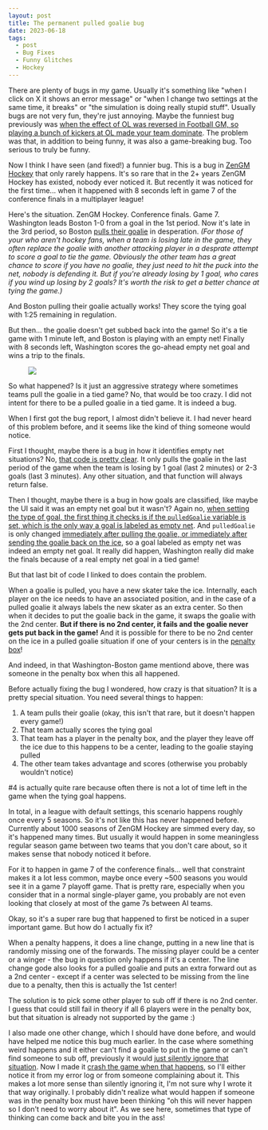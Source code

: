 ```yaml
---
layout: post
title: The permanent pulled goalie bug
date: 2023-06-18
tags:
  - post
  - Bug Fixes
  - Funny Glitches
  - Hockey
---
```


There are plenty of bugs in my game. Usually it's something like "when I click on X it shows an error message" or "when I change two settings at the same time, it breaks" or "the simulation is doing really stupid stuff". Usually bugs are not very fun, they're just annoying. Maybe the funniest bug previously was [when the effect of OL was reversed in Football GM, so playing a bunch of kickers at OL made your team dominate](/blog/2019/10/i-fucked-up-and-the-importance-of-sanity-checks/). The problem was that, in addition to being funny, it was also a game-breaking bug. Too serious to truly be funny.

Now I think I have seen (and fixed!) a funnier bug. This is a bug in [ZenGM Hockey](https://hockey.zengm.com/) that only rarely happens. It's so rare that in the 2+ years ZenGM Hockey has existed, nobody ever noticed it. But recently it was noticed for the first time... when it happened with 8 seconds left in game 7 of the conference finals in a multiplayer league!

<!--more-->

Here's the situation. ZenGM Hockey. Conference finals. Game 7. Washington leads Boston 1-0 from a goal in the 1st period. Now it's late in the 3rd period, so Boston [pulls their goalie](https://en.wikipedia.org/wiki/Extra_attacker) in desperation. _(For those of your who aren't hockey fans, when a team is losing late in the game, they often replace the goalie with another attacking player in a desprate attempt to score a goal to tie the game. Obviously the other team has a great chance to score if you have no goalie, they just need to hit the puck into the net, nobody is defending it. But if you're already losing by 1 goal, who cares if you wind up losing by 2 goals? It's worth the risk to get a better chance at tying the game.)_

And Boston pulling their goalie actually works! They score the tying goal with 1:25 remaining in regulation.

But then... the goalie doesn't get subbed back into the game! So it's a tie game with 1 minute left, and Boston is playing with an empty net! Finally with 8 seconds left, Washington scores the go-ahead empty net goal and wins a trip to the finals.

<figure><img src="/files/permanent-pulled-goalie.png" class="img-fluid"></figure>

So what happened? Is it just an aggressive strategy where sometimes teams pull the goalie in a tied game? No, that would be too crazy. I did not intent for there to be a pulled goalie in a tied game. It is indeed a bug.

When I first got the bug report, I almost didn't believe it. I had never heard of this problem before, and it seems like the kind of thing someone would notice.

First I thought, maybe there is a bug in how it identifies empty net situations? No, [that code is pretty clear](https://github.com/zengm-games/zengm/blob/8f0b2793c3f824852633b957fdb44e7f3f755572/src/worker/core/GameSim.hockey/index.ts#L1013-L1038). It only pulls the goalie in the last period of the game when the team is losing by 1 goal (last 2 minutes) or 2-3 goals (last 3 minutes). Any other situation, and that function will always return false.

Then I thought, maybe there is a bug in how goals are classified, like maybe the UI said it was an empty net goal but it wasn't? Again no, [when setting the type of goal, the first thing it checks is if the `pulledGoalie` variable is set, which is the only way a goal is labeled as empty net](https://github.com/zengm-games/zengm/blob/8f0b2793c3f824852633b957fdb44e7f3f755572/src/worker/core/GameSim.hockey/index.ts#L922). And `pulledGoalie` is only changed [immediately after pulling the goalie, or immediately after sending the goalie back on the ice](https://github.com/zengm-games/zengm/blob/8f0b2793c3f824852633b957fdb44e7f3f755572/src/worker/core/GameSim.hockey/index.ts#L1398-L1445), so a goal labeled as empty net was indeed an empty net goal. It really did happen, Washington really did make the finals because of a real empty net goal in a tied game!

But that last bit of code I linked to does contain the problem.

When a goalie is pulled, you have a new skater take the ice. Internally, each player on the ice needs to have an associated position, and in the case of a pulled goalie it always labels the new skater as an extra center. So then when it decides to put the goalie back in the game, it swaps the goalie with the 2nd center. **But if there is no 2nd center, it fails and the goalie never gets put back in the game!** And it is possible for there to be no 2nd center on the ice in a pulled goalie situation if one of your centers is in the [penalty box](https://en.wikipedia.org/wiki/Penalty_box)!

And indeed, in that Washington-Boston game mentiond above, there was someone in the penalty box when this all happened.

Before actually fixing the bug I wondered, how crazy is that situation? It is a pretty special situation. You need several things to happen:

1. A team pulls their goalie (okay, this isn't that rare, but it doesn't happen every game!)
2. That team actually scores the tying goal
3. That team has a player in the penalty box, and the player they leave off the ice due to this happens to be a center, leading to the goalie staying pulled
4. The other team takes advantage and scores (otherwise you probably wouldn't notice)

\#4 is actually quite rare because often there is not a lot of time left in the game when the tying goal happens.

In total, in a league with default settings, this scenario happens roughly once every 5 seasons. So it's not like this has never happened before. Currently about 1000 seasons of ZenGM Hockey are simmed every day, so it's happened many times. But usually it would happen in some meaningless regular season game between two teams that you don't care about, so it makes sense that nobody noticed it before.

For it to happen in game 7 of the conference finals... well that constraint makes it a lot less common, maybe once every ~500 seasons you would see it in a game 7 playoff game. That is pretty rare, especially when you consider that in a normal single-player game, you probably are not even looking that closely at most of the game 7s between AI teams.

Okay, so it's a super rare bug that happened to first be noticed in a super important game. But how do I actually fix it?

When a penalty happens, it does a line change, putting in a new line that is randomly missing one of the forwards. The missing player could be a center or a winger - the bug in question only happens if it's a center. The line change gode also looks for a pulled goalie and puts an extra forward out as a 2nd center - except if a center was selected to be missing from the line due to a penalty, then this is actually the 1st center!

The solution is to pick some other player to sub off if there is no 2nd center. I guess that could still fail in theory if all 6 players were in the penalty box, but that situation is already not supported by the game :)

I also made one other change, which I should have done before, and would have helped me notice this bug much earlier. In the case where something weird happens and it either can't find a goalie to put in the game or can't find someone to sub off, previously it would [just silently ignore that situation](https://github.com/zengm-games/zengm/blob/8f0b2793c3f824852633b957fdb44e7f3f755572/src/worker/core/GameSim.hockey/index.ts#L1430-L1432). Now I made it [crash the game when that happens](https://github.com/zengm-games/zengm/blob/cf824fb6a1eeb3bbadb38f4291e7178b8af66d3e/src/worker/core/GameSim.hockey/index.ts#L1427-L1439), so I'll either notice it from my error log or from someone complaining about it. This makes a lot more sense than silently ignoring it, I'm not sure why I wrote it that way originally. I probably didn't realize what would happen if someone was in the penalty box must have been thinking "oh this will never happen so I don't need to worry about it". As we see here, sometimes that type of thinking can come back and bite you in the ass!
